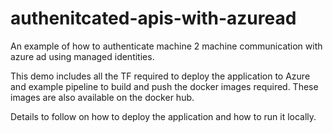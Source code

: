 # authenitcated-apis-with-azuread
An example of how to authenticate machine 2 machine communication with azure ad using managed identities.

This demo includes all the TF required to deploy the application to Azure and example pipeline to build and push the docker images required. These images are also available on the docker hub.

Details to follow on how to deploy the application and how to run it locally.

